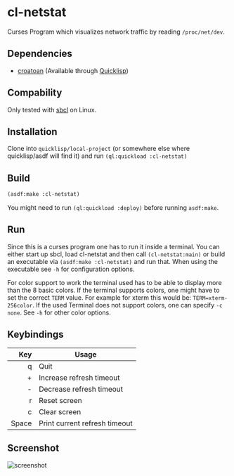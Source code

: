 # cl-netstat

Curses Program which visualizes network traffic by reading
```/proc/net/dev```.

## Dependencies

- [croatoan](https://github.com/McParen/croatoan) (Available through
  [Quicklisp](https://www.quicklisp.org/beta/))

## Compability

Only tested with [sbcl](https://www.sbcl.org/) on Linux.

## Installation

Clone into ```quicklisp/local-project``` (or somewhere else where
quicklisp/asdf will find it) and run ```(ql:quickload :cl-netstat)```

## Build

```commonlisp
(asdf:make :cl-netstat)
```
You might need to run ```(ql:quickload :deploy)``` before running
```asdf:make```.

## Run

Since this is a curses program one has to run it inside a terminal. You
can either start up sbcl, load cl-netstat and then call
```(cl-netstat:main)``` or build an executable via
```(asdf:make :cl-netstat)``` and run that. When using the executable
see ```-h``` for configuration options.

For color support to work the terminal used has to be able to display
more than the 8 basic colors. If the terminal supports colors, one might
have to set the correct ```TERM``` value. For example for xterm this
would be: ```TERM=xterm-256color```. If the used Terminal does not
support colors, one can specify ```-c none```. See ```-h``` for other
color options.

## Keybindings

| Key   | Usage                         |
|------:|-------------------------------|
| q     | Quit                          |
| +     | Increase refresh timeout      |
| -     | Decrease refresh timeout      |
| r     | Reset screen                  |
| c     | Clear screen                  |
| Space | Print current refresh timeout |

## Screenshot

![screenshot](./screenshot.jpg)

